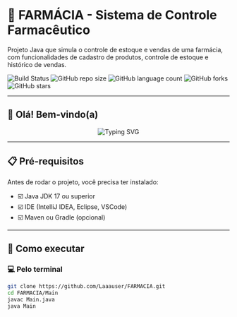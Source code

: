 # 💊 FARMÁCIA - Sistema de Controle Farmacêutico

Projeto Java que simula o controle de estoque e vendas de uma farmácia, com funcionalidades de cadastro de produtos, controle de estoque e histórico de vendas.

![Build Status](https://github.com/Laaauser/FARMACIA/actions/workflows/build.yml/badge.svg)
![GitHub repo size](https://img.shields.io/github/repo-size/Laaauser/FARMACIA)
![GitHub language count](https://img.shields.io/github/languages/count/Laaauser/FARMACIA)
![GitHub forks](https://img.shields.io/github/forks/Laaauser/FARMACIA?style=social)
![GitHub stars](https://img.shields.io/github/stars/Laaauser/FARMACIA?style=social)

---

## 👋 Olá! Bem-vindo(a)

<p align="center">
  <img src="https://readme-typing-svg.herokuapp.com?font=Fira+Code&size=25&pause=1000&width=500&lines=Bem-vindo+ao+projeto+FARMACIA;Explore+o+código+e+aprenda+Java" alt="Typing SVG" />
</p>

---

## 📋 Pré-requisitos

Antes de rodar o projeto, você precisa ter instalado:

- ☑️ Java JDK 17 ou superior  
- ☑️ IDE (IntelliJ IDEA, Eclipse, VSCode)  
- ☑️ Maven ou Gradle (opcional)

---

## 🏃 Como executar

### 💻 Pelo terminal
```bash
git clone https://github.com/Laaauser/FARMACIA.git
cd FARMACIA/Main
javac Main.java
java Main
